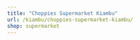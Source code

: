 ```yaml
---
title: "Choppies Supermarket Kiambu"
url: /kiambu/choppies-supermarket-kiambu/
shop: supermarket
---
```

